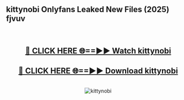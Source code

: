 <h2>kittynobi Onlyfans Leaked New Files (2025) fjvuv</h2>
<br>
<div align="center">
<h2><a href="https://mediafiles.top/kittynobi&ref=git" rel="nofollow">🔴 CLICK HERE 🌐==►► Watch kittynobi</a></h2>
<h2><a href="https://mediafiles.top/kittynobi&ref=git" rel="nofollow">🔴 CLICK HERE 🌐==►► Download kittynobi</a></h2>
<br>
<a href="https://mediafiles.top/kittynobi&ref=git" rel="nofollow" data-target="animated-image.originalLink"><img src="https://i.ibb.co.com/xMMVF88/686577567.gif" alt="kittynobi" style="max-width: 100%; display: inline-block;" data-target="animated-image.originalImage"></a>
</div>
<br>
<br>
